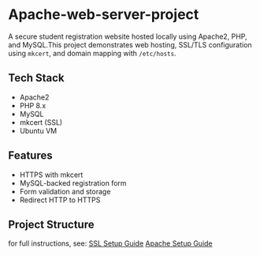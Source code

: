 # Apache-web-server-project

A secure student registration website hosted locally using Apache2, PHP, and MySQL.This project demonstrates web hosting, 
SSL/TLS configuration using `mkcert`, and domain mapping with `/etc/hosts`.

## Tech Stack
- Apache2
- PHP 8.x
- MySQL
- mkcert (SSL)
- Ubuntu VM

## Features
- HTTPS with mkcert
- MySQL-backed registration form
- Form validation and storage
- Redirect HTTP to HTTPS

## Project Structure
for full instructions, see:
[SSL Setup Guide](ssl-setup-guide.md)
[Apache Setup Guide](Aapche-setup-guide.md)
